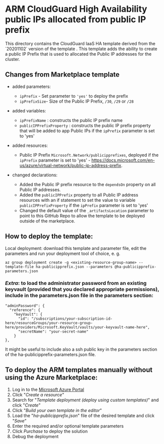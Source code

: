 # ARM CloudGuard High Availability public IPs allocated from public IP prefix

This directory contains the CloudGuard IaaS HA template derived from the ´20201102` version of the template .
This template adds the ability to create a public IP Prefix that is used to allocated the Public IP addresses for the cluster.

## Changes from Marketplace template
* added parameters:
  - `ipPrefix` - Set parameter to `'yes'` to deploy the prefix
  - `ipPrefixSize`- Size of the Public IP Prefix, `/30`, `/29` or `/28`

* added variables:
  - `ipPrefixName` : constructs the public IP prefix name
  - `publicIPPrefixProperty` : constructs the public IP prefix property that will be added to app Public IPs if the `ipPrefix` parameter is set to 'yes'

* added resources:
  - Public IP Prefix `Microsoft.Network/publicipprefixes`, deployed if the `ipPrefix` parameter is set to 'yes' - https://docs.microsoft.com/en-us/azure/virtual-network/public-ip-address-prefix. 

* changed declarations:
  - Added the Public IP prefix resource to the `dependsOn` property on all Public IP addresses.
  - Added the `publicIPPrefix` property to all Public IP address resources with an if statement to set the value to variable `publicIPPrefixProperty` if the `ipPrefix` parameter is set to 'yes'
  - Changed the default value of the `_artifactsLocation` parameter to point to this GitHub Repo to allow the template to be deployed outside of the marketplace.

## How to deploy the template:

Local deployment: download this template and parameter file, edit the parameters and run your deployment tool of choice, e. g.

```
az group deployment create -g <existing-resource-group-name> --template-file ha-publicipprefix.json --parameters @ha-publicipprefix-parameters.json
```

### *Extra*: to load the administrator password from an existing keyvault (provided that you declared appropriate permissions), include in the parameters.json file in the parameters section:
```
"adminPassword": {
  "reference": {
    "keyVault": {
      "id": "/subscriptions/your-subscription-id-here/resourceGroups/your-resource-group-here/providers/Microsoft.KeyVault/vaults/your-keyvault-name-here",
      "secretName": "your-secret-name"
    } 
},
```
It might be useful to include also a ssh public key in the parameters section of the ha-publicipprefix-parameters.json file.

## To deploy the ARM templates manually without using the Azure Marketplace:
1. Log in to the [Microsoft Azure Portal](https://portal.azure.com)
2. Click "*Create a resource*"
3. Search for "*Template deployment (deploy using custom templates)*" and click "*Create*"
4. Click "*Build your own template in the editor*"
5. Load the "*ha-publicipprefix.json*" file of the desired template and click "*Save*"
6. Enter the required and/or optional template parameters
7. Click *Purchase* to deploy the solution
8. Debug the deployment
